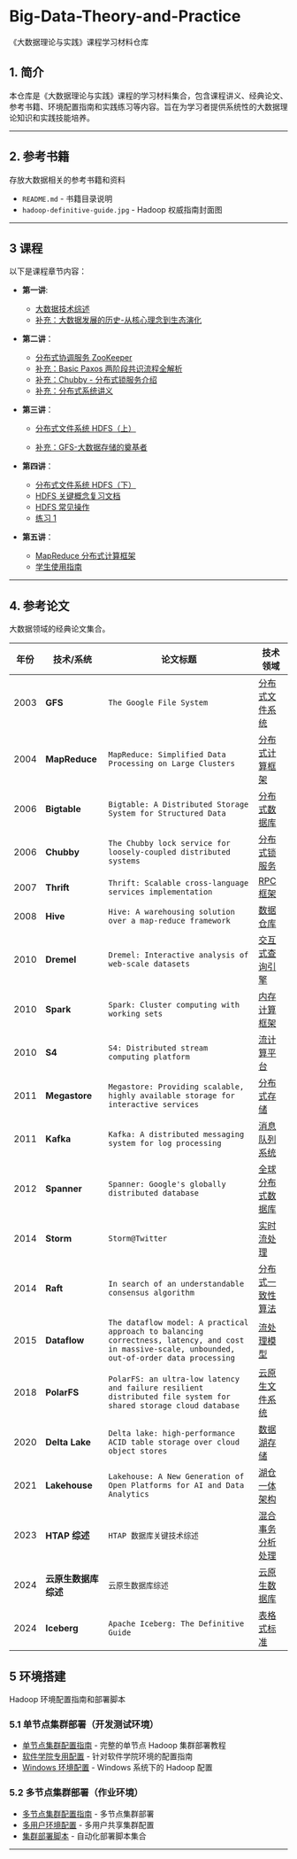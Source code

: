 # Big-Data-Theory-and-Practice

《大数据理论与实践》课程学习材料仓库

## 1. 简介

本仓库是《大数据理论与实践》课程的学习材料集合，包含课程讲义、经典论文、参考书籍、环境配置指南和实践练习等内容。旨在为学习者提供系统性的大数据理论知识和实践技能培养。

---

## 2. 参考书籍

存放大数据相关的参考书籍和资料

- `README.md` - 书籍目录说明
- `hadoop-definitive-guide.jpg` - Hadoop 权威指南封面图

---

## 3 课程

以下是课程章节内容：

- **第一讲**:

  - [大数据技术综述](./courses/chapter01/第01讲-大数据技术综述.pdf)
  - [补充：大数据发展的历史-从核心理念到生态演化](./courses/chapter01/【补充】大数据发展的历史-从核心理念到生态演化.pdf)

- **第二讲**：

  - [分布式协调服务 ZooKeeper](./courses/chapter02/第02讲-分布式协调服务Zookeeper.pdf)
  - [补充：Basic Paxos 两阶段共识流程全解析](./courses/chapter02/【补充】Basic%20Paxos%20两阶段共识流程全解析.pdf)
  - [补充：Chubby - 分布式锁服务介绍](./courses/chapter02/【补充】Chubby%20-%20分布式锁服务介绍.pdf)
  - [补充：分布式系统讲义](./courses/chapter02/【补充】分布式系统讲义.pdf)

- **第三讲**：

  - [分布式文件系统 HDFS（上）](./courses/chapter03/第03讲-分布式文件系统HDFS（上）.pdf)

  - [补充：GFS-大数据存储的奠基者](./courses/chapter03/【补充】GFS-大数据存储的奠基者.pdf)

- **第四讲**：

  - [分布式文件系统 HDFS（下）](./courses/chapter04/第03讲-分布式文件系统HDFS（下）.pdf)
  - [HDFS 关键概念复习文档](./courses/chapter04/HDFS关键概念复习文档.md)
  - [HDFS 常见操作](./courses/chapter04/HDFS常见操作.md)
  - [练习 1](./courses/chapter04/exercise_1.md)

- **第五讲**：
  - [MapReduce 分布式计算框架](./courses/chapter05/map-reduce.md)
  - [学生使用指南](./courses/chapter05/student-guide.md)

---

## 4. 参考论文

大数据领域的经典论文集合。

| 年份 | 技术/系统            | 论文标题                                                                                                                                         | 技术领域                                                                                                                                                                             |
| ---- | -------------------- | ------------------------------------------------------------------------------------------------------------------------------------------------ | ------------------------------------------------------------------------------------------------------------------------------------------------------------------------------------ |
| 2003 | **GFS**              | `The Google File System`                                                                                                                         | [分布式文件系统](./paper/gfs-sosp2003.pdf)                                                                                                                                           |
| 2004 | **MapReduce**        | `MapReduce: Simplified Data Processing on Large Clusters`                                                                                        | [分布式计算框架](./paper/Dean%20和%20Ghemawat%20-%202008%20-%20MapReduce%20simplified%20data%20processing%20on%20large%20clu.pdf)                                                    |
| 2006 | **Bigtable**         | `Bigtable: A Distributed Storage System for Structured Data`                                                                                     | [分布式数据库](./paper/Chang%20等%20-%202008%20-%20Bigtable%20A%20Distributed%20Storage%20System%20for%20Structu.pdf)                                                                |
| 2006 | **Chubby**           | `The Chubby lock service for loosely-coupled distributed systems`                                                                                | [分布式锁服务](./paper/Burrows%20-%202006%20-%20The%20Chubby%20lock%20service%20for%20loosely-coupled%20distributed%20systems.pdf)                                                   |
| 2007 | **Thrift**           | `Thrift: Scalable cross-language services implementation`                                                                                        | [RPC 框架](./paper/Slee%20等%20-%20Thrift%20Scalable%20Cross-Language%20Services%20Implementation.pdf)                                                                               |
| 2008 | **Hive**             | `Hive: A warehousing solution over a map-reduce framework`                                                                                       | [数据仓库](./paper/Thusoo%20等%20-%202009%20-%20Hive%20a%20warehousing%20solution%20over%20a%20map-reduce%20framework.pdf)                                                           |
| 2010 | **Dremel**           | `Dremel: Interactive analysis of web-scale datasets`                                                                                             | [交互式查询引擎](./paper/Melnik%20等%20-%20Dremel%20Interactive%20Analysis%20of%20Web-Scale%20Datasets.pdf)                                                                          |
| 2010 | **Spark**            | `Spark: Cluster computing with working sets`                                                                                                     | [内存计算框架](./paper/Zaharia%20等%20-%20Spark%20Cluster%20Computing%20with%20Working%20Sets.pdf)                                                                                   |
| 2010 | **S4**               | `S4: Distributed stream computing platform`                                                                                                      | [流计算平台](./paper/Neumeyer%20等%20-%202010%20-%20S4%20Distributed%20Stream%20Computing%20Platform.pdf)                                                                            |
| 2011 | **Megastore**        | `Megastore: Providing scalable, highly available storage for interactive services`                                                               | [分布式存储](./paper/Baker%20等%20-%20Megastore%20Providing%20Scalable,%20Highly%20Available%20Storage%20for%20Interactive%20Services.pdf)                                           |
| 2011 | **Kafka**            | `Kafka: A distributed messaging system for log processing`                                                                                       | [消息队列系统](./paper/Kreps%20等%20-%20Kafka%20a%20Distributed%20Messaging%20System%20for%20Log%20Processing.pdf)                                                                   |
| 2012 | **Spanner**          | `Spanner: Google's globally distributed database`                                                                                                | [全球分布式数据库](./paper/Corbett%20等%20-%20Spanner%20Google’s%20Globally-Distributed%20Database.pdf)                                                                              |
| 2014 | **Storm**            | `Storm@Twitter`                                                                                                                                  | [实时流处理](./paper/Toshniwal%20等%20-%202014%20-%20Storm@twitter.pdf)                                                                                                              |
| 2014 | **Raft**             | `In search of an understandable consensus algorithm`                                                                                             | [分布式一致性算法](./paper/Ongaro和Ousterhout%20-%20In%20Search%20of%20an%20Understandable%20Consensus%20Algorithm.pdf)                                                              |
| 2015 | **Dataflow**         | `The dataflow model: A practical approach to balancing correctness, latency, and cost in massive-scale, unbounded, out-of-order data processing` | [流处理模型](./paper/Akidau%20等%20-%202015%20-%20The%20dataflow%20model%20a%20practical%20approach%20to%20balancing%20correctness,%20latency,%20and%20cost%20in%20massive-scal.pdf) |
| 2018 | **PolarFS**          | `PolarFS: an ultra-low latency and failure resilient distributed file system for shared storage cloud database`                                  | [云原生文件系统](./paper/Cao%20等%20-%202018%20-%20PolarFS%20an%20ultra-low%20latency%20and%20failure%20resilien.pdf)                                                                |
| 2020 | **Delta Lake**       | `Delta lake: high-performance ACID table storage over cloud object stores`                                                                       | [数据湖存储](./paper/Armbrust%20等%20-%202020%20-%20Delta%20lake%20high-performance%20ACID%20table%20storage%20ov.pdf)                                                               |
| 2021 | **Lakehouse**        | `Lakehouse: A New Generation of Open Platforms for AI and Data Analytics`                                                                        | [湖仓一体架构](./paper/Armbrust%20等%20-%202021%20-%20Lakehouse%20A%20New%20Generation%20of%20Open%20Platforms%20that.pdf)                                                           |
| 2023 | **HTAP 综述**        | `HTAP 数据库关键技术综述`                                                                                                                        | [混合事务分析处理](./paper/张超，李国良，冯建华，张金涛%20和%20ZHANG%20Chao%20-%202022%20-%20HTAP数据库关键技术综述.pdf)                                                             |
| 2024 | **云原生数据库综述** | `云原生数据库综述`                                                                                                                               | [云原生数据库](./paper/云原生数据库综述.pdf)                                                                                                                                         |
| 2024 | **Iceberg**          | `Apache Iceberg: The Definitive Guide`                                                                                                           | [表格式标准](./paper/apache-iceberg-TDG_ER1.pdf)                                                                                                                                     |

## 5 环境搭建

Hadoop 环境配置指南和部署脚本

### 5.1 单节点集群部署（开发测试环境）

- [单节点集群配置指南](./env-setup/signle-node/single-node-cluster.md) - 完整的单节点 Hadoop 集群部署教程
- [软件学院专用配置](./env-setup/signle-node/single-node-cluster_se_school.md) - 针对软件学院环境的配置指南
- [Windows 环境配置](./env-setup/signle-node/single-node-cluster_windows.md) - Windows 系统下的 Hadoop 配置

### 5.2 多节点集群部署（作业环境）

- [多节点集群配置指南](./env-setup/multi-node/multi-node-cluster.md) - 多节点集群部署
- [多用户环境配置](./env-setup/multi-node/multi-user-setup.md) - 多用户共享集群配置
- [集群部署脚本](./env-setup/multi-node/cluster-setup-scripts/) - 自动化部署脚本集合

---
